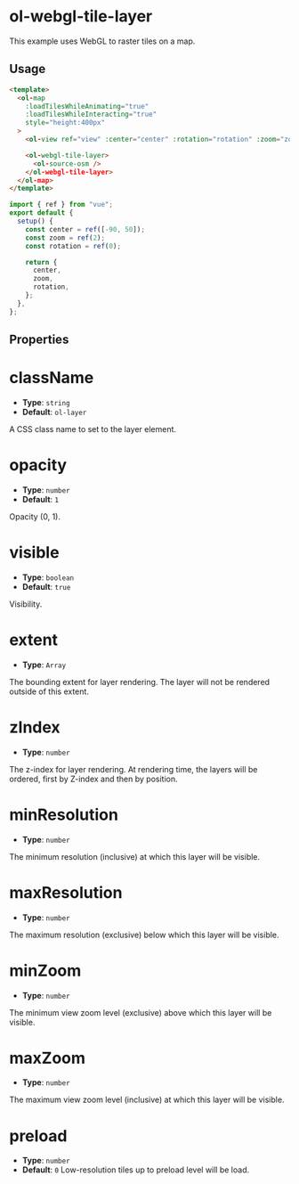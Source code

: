 # ol-webgl-tile-layer

This example uses WebGL to raster tiles on a map.

<script setup>
import WebglTileLayerDemo from "@demos/WebglTileLayerDemo.vue"
</script>
<ClientOnly>
<WebglTileLayerDemo />
</ClientOnly>

## Usage

```html
<template>
  <ol-map
    :loadTilesWhileAnimating="true"
    :loadTilesWhileInteracting="true"
    style="height:400px"
  >
    <ol-view ref="view" :center="center" :rotation="rotation" :zoom="zoom" />

    <ol-webgl-tile-layer>
      <ol-source-osm />
    </ol-webgl-tile-layer>
  </ol-map>
</template>
```

```js
import { ref } from "vue";
export default {
  setup() {
    const center = ref([-90, 50]);
    const zoom = ref(2);
    const rotation = ref(0);

    return {
      center,
      zoom,
      rotation,
    };
  },
};
```

## Properties

# className

- **Type**: `string`
- **Default**: `ol-layer`

A CSS class name to set to the layer element.

# opacity

- **Type**: `number `
- **Default**: `1`

Opacity (0, 1).

# visible

- **Type**: `boolean  `
- **Default**: `true`

Visibility.

# extent

- **Type**: `Array`

The bounding extent for layer rendering. The layer will not be rendered outside of this extent.

# zIndex

- **Type**: `number`

The z-index for layer rendering. At rendering time, the layers will be ordered, first by Z-index and then by position.

# minResolution

- **Type**: `number`

The minimum resolution (inclusive) at which this layer will be visible.

# maxResolution

- **Type**: `number`

The maximum resolution (exclusive) below which this layer will be visible.

# minZoom

- **Type**: `number`

The minimum view zoom level (exclusive) above which this layer will be visible.

# maxZoom

- **Type**: `number`

The maximum view zoom level (inclusive) at which this layer will be visible.

# preload

- **Type**: `number`
- **Default**: `0`
  Low-resolution tiles up to preload level will be load.
